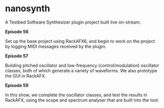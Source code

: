 # nanosynth
A Testbed Software Synthesizer plugin project built live on-stream.

**Episode 56**

Set up the base project using RackAFX6, and begin to work on the project by logging MIDI messages received by the plugin.

**Episode 57**

Building pitched oscillator and low-frequency (control/modulation) oscillator classes, both of which generate a variety of waveforms. We also prototype the GUI in RackAFX.

**Episode 59**

In this show, we complete the oscillator classes, and test the results in RackAFX, using the scope and spectrum analyser that are built into the tool.
